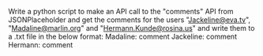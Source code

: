 Write a python script to make an API call to the "comments" API from JSONPlaceholder and get the comments for the users "Jackeline@eva.tv", "Madaline@marlin.org" and "Hermann.Kunde@rosina.us" and write them to a .txt file in the below format:
Madaline: comment
Jackeline: comment
Hermann: comment
